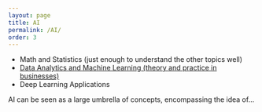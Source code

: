 ```yaml
---
layout: page
title: AI
permalink: /AI/
order: 3
---
```


* Math and Statistics (just enough to understand the other topics well)
* [Data Analytics and Machine Learning (theory and practice in businesses)](/ai/datascience)
* Deep Learning Applications

AI can be seen as a large umbrella of concepts, encompassing the idea of...
